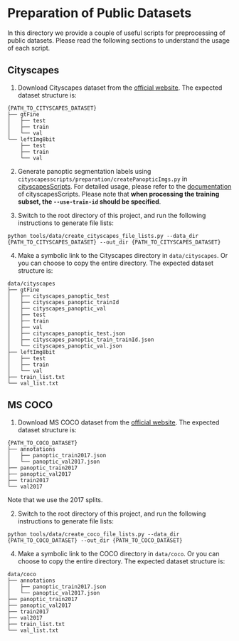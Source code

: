 # Preparation of Public Datasets

In this directory we provide a couple of useful scripts for preprocessing of public datasets. Please read the following sections to understand the usage of each script.

## Cityscapes

1. Download Cityscapes dataset from the [official website](https://www.cityscapes-dataset.com/). The expected dataset structure is:

```plain
{PATH_TO_CITYSCAPES_DATASET}
├── gtFine
│   ├── test
│   ├── train
│   └── val
└── leftImg8bit
    ├── test
    ├── train
    └── val
```

2. Generate panoptic segmentation labels using `cityscapesscripts/preparation/createPanopticImgs.py` in [cityscapesScripts](https://github.com/mcordts/cityscapesScripts). For detailed usage, please refer to the [documentation](https://github.com/mcordts/cityscapesScripts/blob/master/README.md) of cityscapesScripts. Please note that **when processing the training subset, the `--use-train-id` should be specified**.

3. Switch to the root directory of this project, and run the following instructions to generate file lists:

```shell
python tools/data/create_cityscapes_file_lists.py --data_dir {PATH_TO_CITYSCAPES_DATASET} --out_dir {PATH_TO_CITYSCAPES_DATASET}
```

4. Make a symbolic link to the Cityscapes directory in `data/cityscapes`. Or you can choose to copy the entire directory. The expected dataset structure is:

```plain
data/cityscapes
├── gtFine
│   ├── cityscapes_panoptic_test
│   ├── cityscapes_panoptic_trainId
│   ├── cityscapes_panoptic_val
│   ├── test
│   ├── train
│   ├── val
│   ├── cityscapes_panoptic_test.json
│   ├── cityscapes_panoptic_train_trainId.json
│   └── cityscapes_panoptic_val.json
├── leftImg8bit
│   ├── test
│   ├── train
│   └── val
├── train_list.txt
└── val_list.txt
```

## MS COCO

1. Download MS COCO dataset from the [official website](https://cocodataset.org/#home). The expected dataset structure is:

```plain
{PATH_TO_COCO_DATASET}
├── annotations
│   ├── panoptic_train2017.json
│   └── panoptic_val2017.json
├── panoptic_train2017
├── panoptic_val2017
├── train2017
└── val2017
```

Note that we use the 2017 splits.

2. Switch to the root directory of this project, and run the following instructions to generate file lists:

```shell
python tools/data/create_coco_file_lists.py --data_dir {PATH_TO_COCO_DATASET} --out_dir {PATH_TO_COCO_DATASET}
```

4. Make a symbolic link to the COCO directory in `data/coco`. Or you can choose to copy the entire directory. The expected dataset structure is:

```plain
data/coco
├── annotations
│   ├── panoptic_train2017.json
│   └── panoptic_val2017.json
├── panoptic_train2017
├── panoptic_val2017
├── train2017
├── val2017
├── train_list.txt
└── val_list.txt
```
